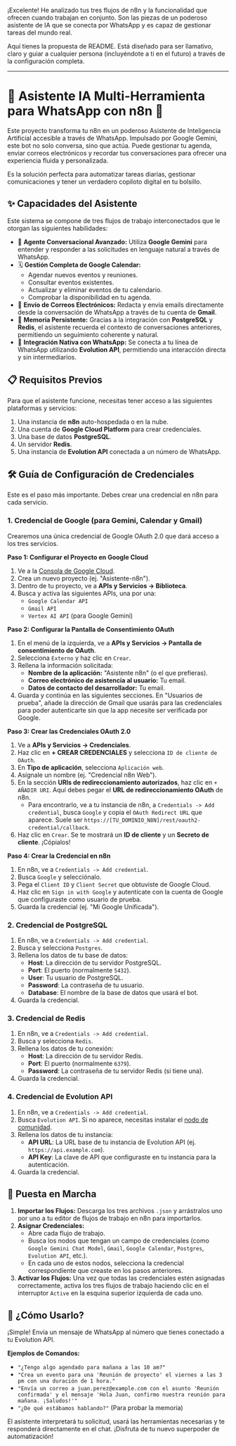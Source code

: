 ¡Excelente! He analizado tus tres flujos de n8n y la funcionalidad que ofrecen cuando trabajan en conjunto. Son las piezas de un poderoso asistente de IA que se conecta por WhatsApp y es capaz de gestionar tareas del mundo real.

Aquí tienes la propuesta de README. Está diseñado para ser llamativo, claro y guiar a cualquier persona (incluyéndote a ti en el futuro) a través de la configuración completa.

---

# 🚀 Asistente IA Multi-Herramienta para WhatsApp con n8n 🚀

Este proyecto transforma tu n8n en un poderoso Asistente de Inteligencia Artificial accesible a través de WhatsApp. Impulsado por Google Gemini, este bot no solo conversa, sino que actúa. Puede gestionar tu agenda, enviar correos electrónicos y recordar tus conversaciones para ofrecer una experiencia fluida y personalizada.

Es la solución perfecta para automatizar tareas diarias, gestionar comunicaciones y tener un verdadero copiloto digital en tu bolsillo.

## ✨ Capacidades del Asistente

Este sistema se compone de tres flujos de trabajo interconectados que le otorgan las siguientes habilidades:

- 🤖 **Agente Conversacional Avanzado:** Utiliza **Google Gemini** para entender y responder a las solicitudes en lenguaje natural a través de WhatsApp.
- 🗓️ **Gestión Completa de Google Calendar:**
  - Agendar nuevos eventos y reuniones.
  - Consultar eventos existentes.
  - Actualizar y eliminar eventos de tu calendario.
  - Comprobar la disponibilidad en tu agenda.
- 📧 **Envío de Correos Electrónicos:** Redacta y envía emails directamente desde la conversación de WhatsApp a través de tu cuenta de **Gmail**.
- 🧠 **Memoria Persistente:** Gracias a la integración con **PostgreSQL** y **Redis**, el asistente recuerda el contexto de conversaciones anteriores, permitiendo un seguimiento coherente y natural.
- 📱 **Integración Nativa con WhatsApp:** Se conecta a tu línea de WhatsApp utilizando **Evolution API**, permitiendo una interacción directa y sin intermediarios.

## 📋 Requisitos Previos

Para que el asistente funcione, necesitas tener acceso a las siguientes plataformas y servicios:

1.  Una instancia de **n8n** auto-hospedada o en la nube.
2.  Una cuenta de **Google Cloud Platform** para crear credenciales.
3.  Una base de datos **PostgreSQL**.
4.  Un servidor **Redis**.
5.  Una instancia de **Evolution API** conectada a un número de WhatsApp.

## 🛠️ Guía de Configuración de Credenciales

Este es el paso más importante. Debes crear una credencial en n8n para cada servicio.

### 1. Credencial de Google (para Gemini, Calendar y Gmail)

Crearemos una única credencial de Google OAuth 2.0 que dará acceso a los tres servicios.

**Paso 1: Configurar el Proyecto en Google Cloud**

1.  Ve a la [Consola de Google Cloud](https://console.cloud.google.com/).
2.  Crea un nuevo proyecto (ej. "Asistente-n8n").
3.  Dentro de tu proyecto, ve a **APIs y Servicios -> Biblioteca**.
4.  Busca y activa las siguientes APIs, una por una:
    - `Google Calendar API`
    - `Gmail API`
    - `Vertex AI API` (para Google Gemini)

**Paso 2: Configurar la Pantalla de Consentimiento OAuth**

1.  En el menú de la izquierda, ve a **APIs y Servicios -> Pantalla de consentimiento de OAuth**.
2.  Selecciona `Externo` y haz clic en `Crear`.
3.  Rellena la información solicitada:
    - **Nombre de la aplicación:** "Asistente n8n" (o el que prefieras).
    - **Correo electrónico de asistencia al usuario:** Tu email.
    - **Datos de contacto del desarrollador:** Tu email.
4.  Guarda y continúa en las siguientes secciones. En "Usuarios de prueba", añade la dirección de Gmail que usarás para las credenciales para poder autenticarte sin que la app necesite ser verificada por Google.

**Paso 3: Crear las Credenciales OAuth 2.0**

1.  Ve a **APIs y Servicios -> Credenciales**.
2.  Haz clic en **+ CREAR CREDENCIALES** y selecciona `ID de cliente de OAuth`.
3.  En **Tipo de aplicación**, selecciona `Aplicación web`.
4.  Asígnale un nombre (ej. "Credencial n8n Web").
5.  En la sección **URIs de redireccionamiento autorizados**, haz clic en `+ AÑADIR URI`. Aquí debes pegar el **URL de redireccionamiento OAuth** de n8n.
    - Para encontrarlo, ve a tu instancia de n8n, a `Credentials -> Add credential`, busca `Google` y copia el `OAuth Redirect URL` que aparece. Suele ser `https://[TU_DOMINIO_N8N]/rest/oauth2-credential/callback`.
6.  Haz clic en `Crear`. Se te mostrará un **ID de cliente** y un **Secreto de cliente**. ¡Cópialos!

**Paso 4: Crear la Credencial en n8n**

1.  En n8n, ve a `Credentials -> Add credential`.
2.  Busca `Google` y selecciónalo.
3.  Pega el `Client ID` y `Client Secret` que obtuviste de Google Cloud.
4.  Haz clic en `Sign in with Google` y autentícate con la cuenta de Google que configuraste como usuario de prueba.
5.  Guarda la credencial (ej. "Mi Google Unificada").

### 2. Credencial de PostgreSQL

1.  En n8n, ve a `Credentials -> Add credential`.
2.  Busca y selecciona `Postgres`.
3.  Rellena los datos de tu base de datos:
    - **Host**: La dirección de tu servidor PostgreSQL.
    - **Port**: El puerto (normalmente `5432`).
    - **User**: Tu usuario de PostgreSQL.
    - **Password**: La contraseña de tu usuario.
    - **Database**: El nombre de la base de datos que usará el bot.
4.  Guarda la credencial.

### 3. Credencial de Redis

1.  En n8n, ve a `Credentials -> Add credential`.
2.  Busca y selecciona `Redis`.
3.  Rellena los datos de tu conexión:
    - **Host**: La dirección de tu servidor Redis.
    - **Port**: El puerto (normalmente `6379`).
    - **Password**: La contraseña de tu servidor Redis (si tiene una).
4.  Guarda la credencial.

### 4. Credencial de Evolution API

1.  En n8n, ve a `Credentials -> Add credential`.
2.  Busca `Evolution API`. Si no aparece, necesitas instalar el [nodo de comunidad](https://www.npmjs.com/package/n8n-nodes-evolution-api).
3.  Rellena los datos de tu instancia:
    - **API URL**: La URL base de tu instancia de Evolution API (ej. `https://api.example.com`).
    - **API Key**: La clave de API que configuraste en tu instancia para la autenticación.
4.  Guarda la credencial.

## 🚀 Puesta en Marcha

1.  **Importar los Flujos:** Descarga los tres archivos `.json` y arrástralos uno por uno a tu editor de flujos de trabajo en n8n para importarlos.
2.  **Asignar Credenciales:**
    - Abre cada flujo de trabajo.
    - Busca los nodos que tengan un campo de credenciales (como `Google Gemini Chat Model`, `Gmail`, `Google Calendar`, `Postgres`, `Evolution API`, etc.).
    - En cada uno de estos nodos, selecciona la credencial correspondiente que creaste en los pasos anteriores.
3.  **Activar los Flujos:** Una vez que todas las credenciales estén asignadas correctamente, activa los tres flujos de trabajo haciendo clic en el interruptor `Active` en la esquina superior izquierda de cada uno.

## 💬 ¿Cómo Usarlo?

¡Simple! Envía un mensaje de WhatsApp al número que tienes conectado a tu Evolution API.

**Ejemplos de Comandos:**

- `"¿Tengo algo agendado para mañana a las 10 am?"`
- `"Crea un evento para una 'Reunión de proyecto' el viernes a las 3 pm con una duración de 1 hora."`
- `"Envía un correo a juan.perez@example.com con el asunto 'Reunión confirmada' y el mensaje 'Hola Juan, confirmo nuestra reunión para mañana. ¡Saludos!'"`
- `"¿De qué estábamos hablando?"` (Para probar la memoria)

El asistente interpretará tu solicitud, usará las herramientas necesarias y te responderá directamente en el chat. ¡Disfruta de tu nuevo superpoder de automatización!
